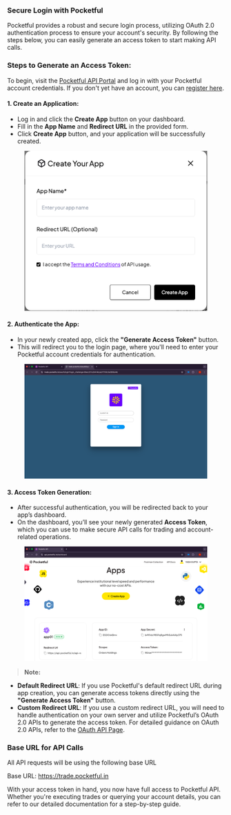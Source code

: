 ### Secure Login with Pocketful

Pocketful provides a robust and secure login process, utilizing OAuth 2.0 authentication process to ensure your account's security. By following the steps below, you can easily generate an access token to start making API calls.

### Steps to Generate an Access Token:

To begin, visit the <a href="https://api.pocketful.in/login" target="_blank">Pocketful API Portal</a> and log in with your Pocketful account credentials. If you don't yet have an account, you can <a href="https://web.pocketful.in/kyc/" target="_blank">register here</a>. 


#### 1. **Create an Application:**
- Log in and click the **Create App** button on your dashboard.
- Fill in the **App Name** and **Redirect URL** in the provided form.
- Click **Create App** button, and your application will be successfully created.

<figure markdown>
<p align="center"><img src="../images/createapp.png" alt="Dashboard" width="450"/></p>
</figure>

#### 2. **Authenticate the App:**
- In your newly created app, click the **"Generate Access Token"** button.
- This will redirect you to the login page, where you'll need to enter your Pocketful account credentials for authentication.

<figure markdown>
<p align="center"><img src="../images/authorization.png" alt="Login Page" width="450"/></p>
</figure>

#### 3. **Access Token Generation:**
- After successful authentication, you will be redirected back to your app’s dashboard.
- On the dashboard, you’ll see your newly generated **Access Token**, which you can use to make secure API calls for trading and account-related operations.

<figure markdown>
<p align="center"><img src="../images/accesstoken.png" alt="Login Page" width="450"/></p>
</figure>

> **Note:**
- **Default Redirect URL**: If you use Pocketful's default redirect URL during app creation, you can generate access tokens directly using the **"Generate Access Token"** button.
- **Custom Redirect URL**: If you use a custom redirect URL, you will need to handle authentication on your own server and utilize Pocketful’s OAuth 2.0 APIs to generate the access token. For detailed guidance on OAuth 2.0 APIs, refer to the <a href="loginoauth.html" target="_blank">OAuth API Page</a>.


### Base URL for API Calls

All API requests will be using the following base URL

Base URL: https://trade.pocketful.in

With your access token in hand, you now have full access to Pocketful API. Whether you're executing trades or querying your account details, you can refer to our detailed documentation for a step-by-step guide.
